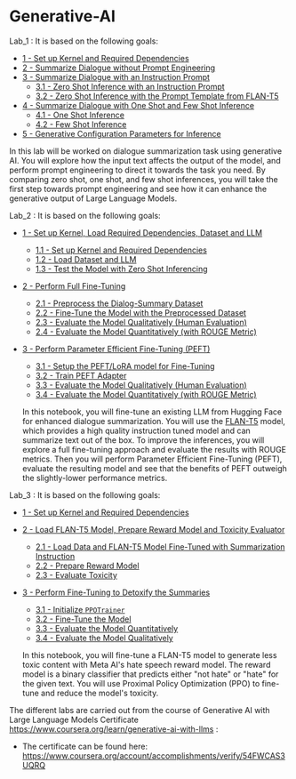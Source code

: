 # Generative-AI

Lab_1 : It is based on the following goals:

- [ 1 - Set up Kernel and Required Dependencies](#1)
- [ 2 - Summarize Dialogue without Prompt Engineering](#2)
- [ 3 - Summarize Dialogue with an Instruction Prompt](#3)
  - [ 3.1 - Zero Shot Inference with an Instruction Prompt](#3.1)
  - [ 3.2 - Zero Shot Inference with the Prompt Template from FLAN-T5](#3.2)
- [ 4 - Summarize Dialogue with One Shot and Few Shot Inference](#4)
  - [ 4.1 - One Shot Inference](#4.1)
  - [ 4.2 - Few Shot Inference](#4.2)
- [ 5 - Generative Configuration Parameters for Inference](#5)


In this lab will be worked on dialogue summarization task using generative AI. You will explore how the input text affects the output of the model, and perform prompt engineering to direct it towards the task you need. By comparing zero shot, one shot, and few shot inferences, you will take the first step towards prompt engineering and see how it can enhance the generative output of Large Language Models.

Lab_2 : It is based on the following goals:

- [ 1 - Set up Kernel, Load Required Dependencies, Dataset and LLM](#1)
  - [ 1.1 - Set up Kernel and Required Dependencies](#1.1)
  - [ 1.2 - Load Dataset and LLM](#1.2)
  - [ 1.3 - Test the Model with Zero Shot Inferencing](#1.3)
- [ 2 - Perform Full Fine-Tuning](#2)
  - [ 2.1 - Preprocess the Dialog-Summary Dataset](#2.1)
  - [ 2.2 - Fine-Tune the Model with the Preprocessed Dataset](#2.2)
  - [ 2.3 - Evaluate the Model Qualitatively (Human Evaluation)](#2.3)
  - [ 2.4 - Evaluate the Model Quantitatively (with ROUGE Metric)](#2.4)
- [ 3 - Perform Parameter Efficient Fine-Tuning (PEFT)](#3)
  - [ 3.1 - Setup the PEFT/LoRA model for Fine-Tuning](#3.1)
  - [ 3.2 - Train PEFT Adapter](#3.2)
  - [ 3.3 - Evaluate the Model Qualitatively (Human Evaluation)](#3.3)
  - [ 3.4 - Evaluate the Model Quantitatively (with ROUGE Metric)](#3.4)

  In this notebook, you will fine-tune an existing LLM from Hugging Face for enhanced dialogue summarization. You will use the [FLAN-T5](https://huggingface.co/docs/transformers/model_doc/flan-t5) model, which provides a high quality instruction tuned model and can summarize text out of the box. To improve the inferences, you will explore a full fine-tuning approach and evaluate the results with ROUGE metrics. Then you will perform Parameter Efficient Fine-Tuning (PEFT), evaluate the resulting model and see that the benefits of PEFT outweigh the slightly-lower performance metrics.

Lab_3 : It is based on the following goals:

- [ 1 - Set up Kernel and Required Dependencies](#1)
- [ 2 - Load FLAN-T5 Model, Prepare Reward Model and Toxicity Evaluator](#2)
  - [ 2.1 - Load Data and FLAN-T5 Model Fine-Tuned with Summarization Instruction](#2.1)
  - [ 2.2 - Prepare Reward Model](#2.2)
  - [ 2.3 - Evaluate Toxicity](#2.3)
- [ 3 - Perform Fine-Tuning to Detoxify the Summaries](#3)
  - [ 3.1 - Initialize `PPOTrainer`](#3.1)
  - [ 3.2 - Fine-Tune the Model](#3.2)
  - [ 3.3 - Evaluate the Model Quantitatively](#3.3)
  - [ 3.4 - Evaluate the Model Qualitatively](#3.4)

  In this notebook, you will fine-tune a FLAN-T5 model to generate less toxic content with Meta AI's hate speech reward model. The reward model is a binary classifier that predicts either "not hate" or "hate" for the given text. You will use Proximal Policy Optimization (PPO) to fine-tune and reduce the model's toxicity.

The different labs are carried out from the course of Generative AI with Large Language Models Certificate https://www.coursera.org/learn/generative-ai-with-llms :

- The certificate can be found here: https://www.coursera.org/account/accomplishments/verify/54FWCAS3UQRQ 

